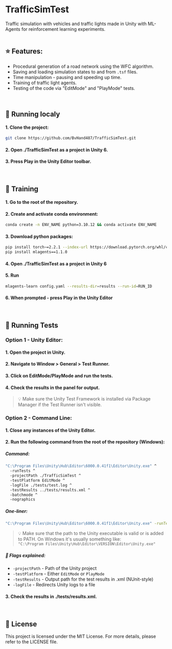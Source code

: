 # TrafficSimTest

Traffic simulation with vehicles and traffic lights made in Unity with ML-Agents for reinforcement learning experiments.
<br/>
<br/>

## ⭐ Features:
- Procedural generation of a road network using the WFC algorithm.
- Saving and loading simulation states to and from `.tsf` files.
- Time manipulation - pausing and speeding up time.
- Training of traffic light agents.
- Testing of the code via "EditMode" and "PlayMode" tests.
<br/>

## 🚀 Running localy

#### 1. Clone the project:

```bash
git clone https://github.com/BvHand487/TrafficSimTest.git
```

#### 2. Open ./TrafficSimTest as a project in Unity 6.

#### 3. Press Play in the Unity Editor toolbar.
<br/>

## 🧠 Training

#### 1. Go to the root of the repository.

#### 2. Create and activate conda environment:

```bash
conda create -n ENV_NAME python=3.10.12 && conda activate ENV_NAME
```

#### 3. Download python packages:

```bash
pip install torch~=2.2.1 --index-url https://download.pytorch.org/whl/cu121
pip install mlagents==1.1.0
```

#### 4. Open ./TrafficSimTest as a project in Unity 6

#### 5. Run
```bash
mlagents-learn config.yaml --results-dir=results --run-id=RUN_ID
```

#### 6. When prompted - press Play in the Unity Editor
<br/>

## 🧪 Running Tests

### Option 1 - Unity Editor:

#### 1. Open the project in Unity.
#### 2. Navigate to Window > General > Test Runner.
#### 3. Click on EditMode/PlayMode and run the tests.
#### 4. Check the results in the panel for output.

>💡 Make sure the Unity Test Framework is installed via Package Manager if the Test Runner isn't visible.  <br/>


### Option 2 - Command Line:
  
#### 1. Close any instances of the Unity Editor.
#### 2. Run the following command from the root of the repository (Windows):
##### Command:
```bash
"C:\Program Files\Unity\Hub\Editor\6000.0.41f1\Editor\Unity.exe" ^
  -runTests ^
  -projectPath ./TrafficSimTest ^
  -testPlatform EditMode ^
  -logFile ./tests/test.log ^
  -testResults ../tests/results.xml ^
  -batchmode ^
  -nographics
```
##### One-liner:
```bash
"C:\Program Files\Unity\Hub\Editor\6000.0.41f1\Editor\Unity.exe" -runTests -projectPath ./TrafficSimTest -testPlatform EditMode -logFile ./tests/test.log -testResults ../tests/results.xml -batchmode -nographics
```

> 💡 Make sure that the path to the Unity executable is valid or is added to PATH. On Windows it's usually something like:<br/>
```"C:\Program Files\Unity\Hub\Editor\VERSION\Editor\Unity.exe"```

##### 📌 Flags explained:
* `-projectPath` - Path of the Unity project
* `-testPlatform` - Either `EditMode` or `PlayMode`
* `-testResults` - Output path for the test results in .xml (NUnit-style)
* `-logFile` - Redirects Unity logs to a file

#### 3. Check the results in ./tests/results.xml.
<br/>

## 📄 License
This project is licensed under the MIT License. For more details, please refer to the LICENSE file.
